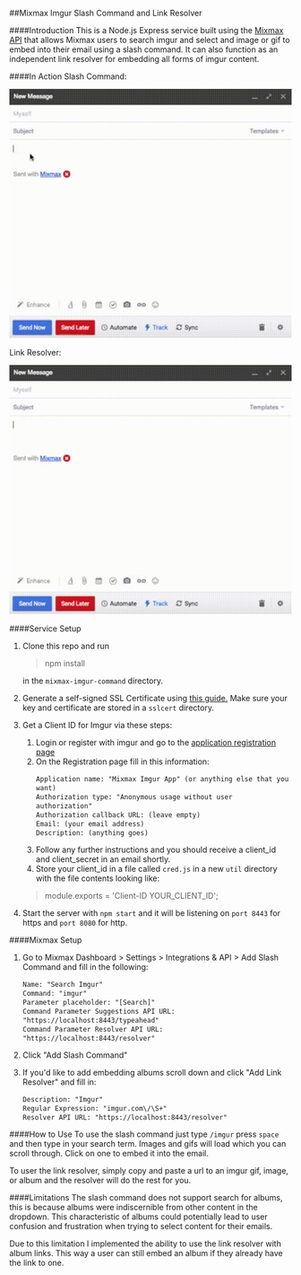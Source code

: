 ##Mixmax Imgur Slash Command and Link Resolver

####Introduction
This is a Node.js Express service built using the [Mixmax API](http://developer.mixmax.com/docs/getting-started) that allows Mixmax users to search imgur and select and image or gif to embed into their email using a slash command. It can also function as an independent link resolver for embedding all forms of imgur content.

####In Action
Slash Command:

![alt text](images/slash.gif)

Link Resolver:

![alt text](images/link.gif)

####Service Setup
1. Clone this repo and run

    >npm install

    in the `mixmax-imgur-command` directory.

2. Generate a self-signed SSL Certificate using [this guide.](http://www.akadia.com/services/ssh_test_certificate.html) Make sure your key and certificate are stored in a `sslcert` directory.

3. Get a Client ID for Imgur via these steps:
    
    1. Login or register with imgur and go to the [application registration page](https://api.imgur.com/oauth2/addclient) 
    2. On the Registration page fill in this information:
        ```
        Application name: "Mixmax Imgur App" (or anything else that you want)
        Authorization type: "Anonymous usage without user authorization"
        Authorization callback URL: (leave empty)
        Email: (your email address)
        Description: (anything goes)
        ```
    3. Follow any further instructions and you should receive a client_id and client_secret in an email shortly.
    4. Store your client_id in a file called `cred.js` in a new `util` directory with the file contents looking like:
    >module.exports = 'Client-ID YOUR_CLIENT_ID';


4. Start the server with `npm start` and it will be listening on `port 8443` for https and `port 8080` for http.


####Mixmax Setup
1. Go to Mixmax Dashboard > Settings > Integrations & API > Add Slash Command and fill in the following:
    ```
    Name: "Search Imgur"
    Command: "imgur"
    Parameter placeholder: "[Search]"
    Command Parameter Suggestions API URL: "https://localhost:8443/typeahead"
    Command Parameter Resolver API URL: "https://localhost:8443/resolver"
    ```
2. Click "Add Slash Command"

3. If you'd like to add embedding albums scroll down and click "Add Link Resolver" and fill in:
    ```
    Description: "Imgur"
    Regular Expression: "imgur.com\/\S+"
    Resolver API URL: "https://localhost:8443/resolver"
    ```


####How to Use
To use the slash command just type `/imgur` press `space` and then type in your search term. Images and gifs will load which you can scroll through. Click on one to embed it into the email.

To user the link resolver, simply copy and paste a url to an imgur gif, image, or album and the resolver will do the rest for you.

####Limitations
The slash command does not support search for albums, this is because albums were indiscernible from other content in the dropdown. This characteristic of albums could potentially lead to user confusion and frustration when trying to select content for their emails.

Due to this limitation I implemented the ability to use the link resolver with album links. This way a user can still embed an album if they already have the link to one.